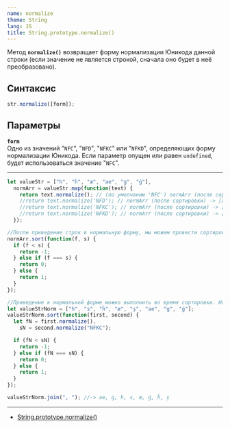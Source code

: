 ```yaml
---
name: normalize
theme: String
lang: JS
title: String.prototype.normalize()
---
```


Метод **`normalize()`** возвращает форму нормализации Юникода данной строки (если значение не является строкой, сначала оно будет в неё преобразовано).

## Синтаксис

```js
str.normalize([form]);
```

## Параметры

**`form`**<br />
Одно из значений "`NFC`", "`NFD`", "`NFKC`" или "`NFKD`", определяющих форму нормализации Юникода. Если параметр опущен или равен `undefined`, будет использоваться значение "`NFC`".

---

```js
let valueStr = ["h", "ĥ", "æ", "ae", "g", "ġ"],
  normArr = valueStr.map(function(text) {
    return text.normalize(); // (по умолчанию 'NFC') normArr (после сортировки) -> [ae, g, h, æ, ġ, ĥ]
    //return text.normalize('NFD'); // normArr (после сортировки) -> [ae, g, ġ, h, ĥ, æ]
    //return text.normalize('NFKC'); // normArr (после сортировки) -> [ae, g, h, æ, ġ, ĥ]
    //return text.normalize('NFKD'); // normArr (после сортировки) -> [ae, g, ġ, h, ĥ, æ]
  });

//После приведение строк в нормальную форму, мы можем провести сортировку, массива:
normArr.sort(function(f, s) {
  if (f < s) {
    return -1;
  } else if (f === s) {
    return 0;
  } else {
    return 1;
  }
});

//Приведение к нормальной форме можно выполнить во время сортировки. Нормализацию при этом можно выполнять с помощью разных форм нормализации
let valueStrNorm = ["h", "s", "ĥ", "æ", "ș", "ae", "g", "ġ"];
valueStrNorm.sort(function(first, second) {
  let fN = first.normalize(),
    sN = second.normalize("NFKC");

  if (fN < sN) {
    return -1;
  } else if (fN === sN) {
    return 0;
  } else {
    return 1;
  }
});

valueStrNorm.join(", "); //-> ae, g, h, s, æ, ġ, ĥ, ș
```

---

- [String.prototype.normalize()](https://developer.mozilla.org/ru/docs/Web/JavaScript/Reference/Global_Objects/String/normalize)
